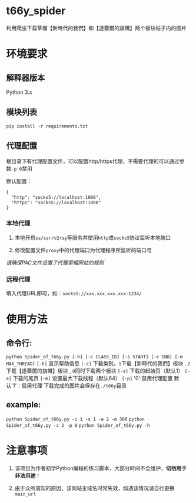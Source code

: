 # t66y_spider

利用爬虫下载草榴【新時代的我們】和【達蓋爾的旗幟】两个板块帖子内的图片 

# 环境要求

## 解释器版本

Python 3.x

## 模块列表

`pip install -r requirements.txt`

## 代理配置

根目录下有代理配置文件，可以配置http/https代理，不需要代理的可以通过参数`-p 0`禁用

默认配置：
```
{
  "http": "socks5://localhost:1080",
  "https": "socks5://localhost:1080"
}
```

### 本地代理

1. 本地开启`ss/ssr/v2ray`等服务并使用`http`或`socks5`协议监听本地端口

2. 修改配置文件`proxy`中的代理端口为代理程序所监听的端口号
   
*请确保PAC文件设置了代理草榴网站的规则*

### 远程代理

填入代理URL即可，如：`socks5://xxx.xxx.xxx.xxx:1234/`

# 使用方法

## 命令行:

```python Spider_of_t66y.py [-h] [-c CLASS_ID] [-s START] [-e END] [-m MAX_THREAD]```
```[-h]``` 显示帮助信息
```[-c]``` 下载类别，```1```下载【新時代的我們】板块 , ```2```下载【達蓋爾的旗幟】板块 , ```0```同时下载两个板块
```[-s]``` 下载的起始页（默认1）
```[-e]``` 下载的尾页
```[-m]``` 设置最大下载线程（默认64）
```[-p]``` '0':禁用代理配置  默认'1'：启用代理 
下载完成的图片会保存在`./t66y`目录

## example:

```python Spider_of_t66y.py -c 1 -s 1 -e 2 -m 300```
```python Spider_of_t66y.py -c 2 -p 0```
```python Spider_of_t66y.py -h```

# 注意事项

1. 该项目为作者初学Python编程的练习脚本，大部分时间不会维护，**切勿用于非法用途**！

2. 由于众所周知的原因，该网站主域名时常失效，如遇该情况请自行更换`main_url`